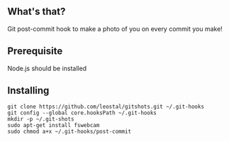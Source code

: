 ## What's that?

Git post-commit hook to make a photo of you on every commit you make!

## Prerequisite

Node.js should be installed

## Installing

```
git clone https://github.com/leostal/gitshots.git ~/.git-hooks
git config --global core.hooksPath ~/.git-hooks
mkdir -p ~/.git-shots
sudo apt-get install fswebcam
sudo chmod a+x ~/.git-hooks/post-commit
```
